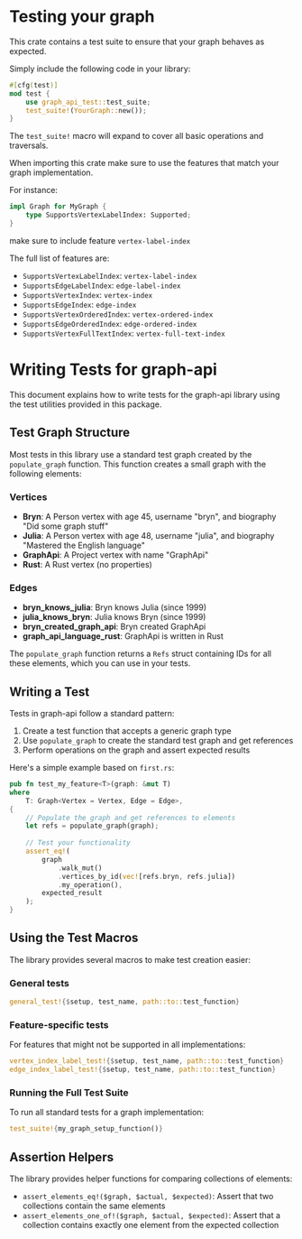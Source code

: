 # Testing your graph

This crate contains a test suite to ensure that your graph behaves as expected.

Simply include the following code in your library:

```rust
#[cfg(test)]
mod test {
    use graph_api_test::test_suite;
    test_suite!(YourGraph::new());
}
```

The `test_suite!` macro will expand to cover all basic operations and traversals.

When importing this crate make sure to use the features that match your graph implementation.

For instance:

```rust
impl Graph for MyGraph {
    type SupportsVertexLabelIndex: Supported;
}
```

make sure to include feature `vertex-label-index`

The full list of features are:

* `SupportsVertexLabelIndex`: `vertex-label-index`
* `SupportsEdgeLabelIndex`: `edge-label-index`
* `SupportsVertexIndex`: `vertex-index`
* `SupportsEdgeIndex`: `edge-index`
* `SupportsVertexOrderedIndex`: `vertex-ordered-index`
* `SupportsEdgeOrderedIndex`: `edge-ordered-index`
* `SupportsVertexFullTextIndex`: `vertex-full-text-index`


# Writing Tests for graph-api

This document explains how to write tests for the graph-api library using the test utilities provided in this package.

## Test Graph Structure

Most tests in this library use a standard test graph created by the `populate_graph` function. This function creates a small graph with the following elements:

### Vertices
- **Bryn**: A Person vertex with age 45, username "bryn", and biography "Did some graph stuff"
- **Julia**: A Person vertex with age 48, username "julia", and biography "Mastered the English language"
- **GraphApi**: A Project vertex with name "GraphApi"
- **Rust**: A Rust vertex (no properties)

### Edges
- **bryn_knows_julia**: Bryn knows Julia (since 1999)
- **julia_knows_bryn**: Julia knows Bryn (since 1999)
- **bryn_created_graph_api**: Bryn created GraphApi
- **graph_api_language_rust**: GraphApi is written in Rust

The `populate_graph` function returns a `Refs` struct containing IDs for all these elements, which you can use in your tests.

## Writing a Test

Tests in graph-api follow a standard pattern:

1. Create a test function that accepts a generic graph type
2. Use `populate_graph` to create the standard test graph and get references
3. Perform operations on the graph and assert expected results

Here's a simple example based on `first.rs`:

```rust
pub fn test_my_feature<T>(graph: &mut T)
where
    T: Graph<Vertex = Vertex, Edge = Edge>,
{
    // Populate the graph and get references to elements
    let refs = populate_graph(graph);
    
    // Test your functionality
    assert_eq!(
        graph
            .walk_mut()
            .vertices_by_id(vec![refs.bryn, refs.julia])
            .my_operation(),
        expected_result
    );
}
```

## Using the Test Macros

The library provides several macros to make test creation easier:

### General tests

```rust
general_test!{$setup, test_name, path::to::test_function}
```

### Feature-specific tests

For features that might not be supported in all implementations:

```rust
vertex_index_label_test!{$setup, test_name, path::to::test_function}
edge_index_label_test!{$setup, test_name, path::to::test_function}
```

### Running the Full Test Suite

To run all standard tests for a graph implementation:

```rust
test_suite!{my_graph_setup_function()}
```

## Assertion Helpers

The library provides helper functions for comparing collections of elements:

- `assert_elements_eq!($graph, $actual, $expected)`: Assert that two collections contain the same elements
- `assert_elements_one_of!($graph, $actual, $expected)`: Assert that a collection contains exactly one element from the expected collection